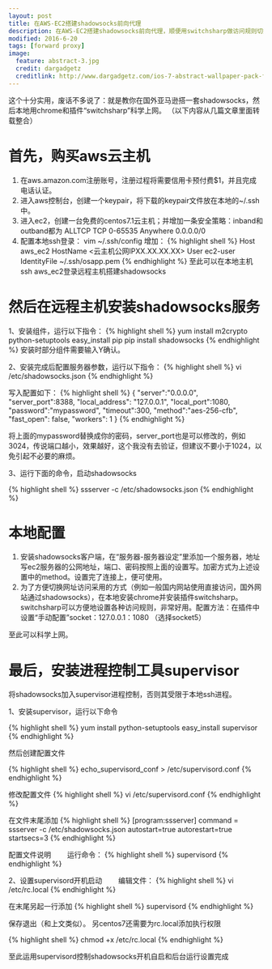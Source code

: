 ```yaml
---
layout: post
title: 在AWS-EC2搭建shadowsocks前向代理
description: 在AWS-EC2搭建shadowsocks前向代理，顺便用switchsharp做访问规则切换
modified: 2016-6-20
tags: [forward proxy]
image:
  feature: abstract-3.jpg
  credit: dargadgetz
  creditlink: http://www.dargadgetz.com/ios-7-abstract-wallpaper-pack-for-iphone-5-and-ipod-touch-retina/
---
```


这个十分实用，废话不多说了：就是教你在国外亚马逊搭一套shadowsocks，然后本地用chrome和插件“switchsharp”科学上网。
（以下内容从几篇文章里面转载整合）

# 首先，购买aws云主机
1. 在aws.amazon.com注册账号，注册过程将需要信用卡预付费$1，并且完成电话认证。
2. 进入aws控制台，创建一个keypair，将下载的keypair文件放在本地的~/.ssh中。
3. 进入ec2，创建一台免费的centos7.1云主机；并增加一条安全策略：inband和outband都为
ALLTCP  TCP 0-65535 Anywhere 0.0.0.0/0
4. 配置本地ssh登录：
vim ~/.ssh/config
增加：
{% highlight shell %}
Host aws_ec2
        HostName <云主机公网IPXX.XX.XX.XX>
        User ec2-user
        IdentityFile ~/.ssh/osapp.pem
{% endhighlight %}
至此可以在本地主机ssh aws_ec2登录远程主机搭建shadowsocks

# 然后在远程主机安装shadowsocks服务

1、安装组件，运行以下指令：
{% highlight shell %}
yum install m2crypto python-setuptools
easy_install pip
pip install shadowsocks
{% endhighlight %}
安装时部分组件需要输入Y确认。

2、安装完成后配置服务器参数，运行以下指令：
{% highlight shell %}
vi  /etc/shadowsocks.json
{% endhighlight %}

写入配置如下：
{% highlight shell %}
{
    "server":"0.0.0.0",
    "server_port":8388,
    "local_address": "127.0.0.1",
    "local_port":1080,
    "password":"mypassword",
    "timeout":300,
    "method":"aes-256-cfb",
    "fast_open": false,
    "workers": 1
}
{% endhighlight %}

将上面的mypassword替换成你的密码，server_port也是可以修改的，例如3024，传说端口越小，效果越好，这个我没有去验证，但建议不要小于1024，以免引起不必要的麻烦。

3、运行下面的命令，启动shadowsocks

{% highlight shell %}
ssserver -c /etc/shadowsocks.json
{% endhighlight %}

# 本地配置
1. 安装shadowsocks客户端，在“服务器-服务器设定”里添加一个服务器，地址写ec2服务器的公网地址，端口、密码按照上面的设置写。加密方式为上述设置中的method。设置完了连接上，便可使用。
2. 为了方便切换网址访问采用的方式（例如一般国内网站使用直接访问，国外网站通过shadowsocks），在本地安装chrome并安装插件switchsharp。switchsharp可以方便地设置各种访问规则，非常好用。配置方法：在插件中设置“手动配置”socket：127.0.0.1：1080  （选择socket5）

至此可以科学上网。

# 最后，安装进程控制工具supervisor
将shadowsocks加入supervisor进程控制，否则其受限于本地ssh进程。

1、安装supervisor，运行以下命令

{% highlight shell %}
yum install python-setuptools
easy_install supervisor
{% endhighlight %}

然后创建配置文件

{% highlight shell %}
echo_supervisord_conf > /etc/supervisord.conf
{% endhighlight %}

修改配置文件
{% highlight shell %}
vi /etc/supervisord.conf
{% endhighlight %}

在文件末尾添加
{% highlight shell %}
[program:ssserver]
command = ssserver -c /etc/shadowsocks.json
autostart=true
autorestart=true
startsecs=3
{% endhighlight %}

配置文件说明
　　运行命令：
{% highlight shell %}
supervisord
{% endhighlight %}

2、设置supervisord开机启动
　　编辑文件：
{% highlight shell %}
vi /etc/rc.local
{% endhighlight %}

在末尾另起一行添加
{% highlight shell %}
supervisord
{% endhighlight %}

保存退出（和上文类似）。
另centos7还需要为rc.local添加执行权限

{% highlight shell %}
chmod +x /etc/rc.local
{% endhighlight %}

至此运用supervisord控制shadowsocks开机自启和后台运行设置完成
